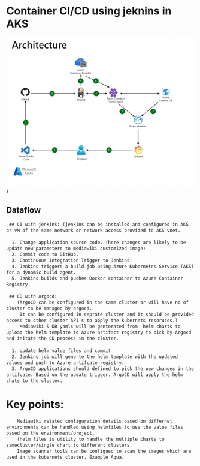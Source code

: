 # Container CI/CD using jeknins in AKS

   ![flow, Diagrame](https://github.com/svas258/mediawiki/blob/2be7e54ba467cefac44e53ae6f3b7c61c9469e35/Screenshot%202022-11-22%20at%2012.04.52%20PM.png))



## Dataflow
     ## CI with jenkins: (jenkins can be installed and configured in AKS or VM of the same network or network access provided to AKS vnet. 
        
      1. Change application source code. (here changes are likely to be update new parameters to mediawiki customized image)
      2. Commit code to GitHub.
      3. Continuous Integration Trigger to Jenkins.
      4. Jenkins triggers a build job using Azure Kubernetes Service (AKS) for a dynamic build agent.
      5. Jenkins builds and pushes Docker container to Azure Container Registry.
      
     ## CD with Argocd: 
        (ArgoCD can be configured in the same cluster or will have no of cluster to be managed by argocd. 
         It can be configured in seprate cluster and it should be provided access to other cluster API's to apply the kubernets resoruces.)
         Mediawiki & DB yamls will be genterated from  helm charts to upload the helm template to Azure artifact registry to pick by Argocd and initate the CD process in the cluster. 
      
      1. Update helm value files and commit
      2. Jenkins job will generte the helm template with the updated values and push to Azure artifcate registry.
      3. ArgoCD applications should defined to pick the new changes in the artifcate. Based on the update trigger. ArgoCD will apply the helm chats to the cluster. 
      
      
  # Key points: 
        Mediawiki related configuration details based on differnet environments can be handled using helmfiles to use the value files based on the environment/project. 
        (helm files is utility to handle the multiple charts to samecluster/single chart to different clusters. 
        Image scanner tools can be configued to scan the images which are used in the kubernets cluster. Example Aqua. 
        
        
